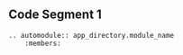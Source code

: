 ```{include} README.md
```

## Code Segment 1

```{eval-rst}
.. automodule:: app_directory.module_name
    :members:
```
